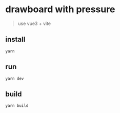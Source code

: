 # drawboard with pressure
> use vue3 + vite

## install 
```
yarn
```

## run
```
yarn dev
```

## build
```
yarn build
```
